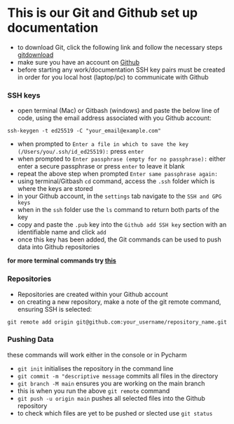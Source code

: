 # This is our Git and Github set up documentation

- to download Git, click the following link and follow the necessary steps [gitdownload](https://git-scm.com/downloads)
- make sure you have an account on [Github](https://github.com)
- before starting any work/documentation SSH key pairs must be created in order for you local host (laptop/pc) to communicate with Github

### SSH keys

- open terminal (Mac) or Gitbash (windows) and paste the below line of code, using the email address associated with you Github account:

`ssh-keygen -t ed25519 -C "your_email@example.com"`

- when prompted to `Enter a file in which to save the key (/Users/you/.ssh/id_ed25519):` press `enter`
- when prompted to `Enter passphrase (empty for no passphrase):` either enter a secure passphrase or press `enter` to leave it blank
- repeat the above step when prompted `Enter same passphrase again: `
- using terminal/Gitbash `cd` command, access the `.ssh` folder which is where the keys are stored
- in your Github account, in the `settings` tab navigate to the `SSH and GPG keys`
- when in the `ssh` folder use the `ls` command to return both parts of the key
- copy and paste the `.pub` key into the `Github add SSH key` section with an identifiable name and click `add`
- once this key has been added, the Git commands can be used to push data into Github repositories
 
**for more terminal commands try [this](https://github.com/twilliams9397/eng89_markdown_documentation/blob/main/Linux_basics.md)**
### Repositories

- Repositories are created within your Github account
- on creating a new repository, make a note of the git remote command, ensuring SSH is selected:

`git remote add origin git@github.com:your_username/repository_name.git`

### Pushing Data
these commands will work either in the console or in Pycharm
- `git init` initialises the repository in the command line
- `git commit -m "descriptive message` commits all files in the directory
- `git branch -M main` ensures you are working on the main branch 
- this is when you run the above `git remote` command
- `git push -u origin main` pushes all selected files into the Github repository
- to check which files are yet to be pushed or slected use `git status`
